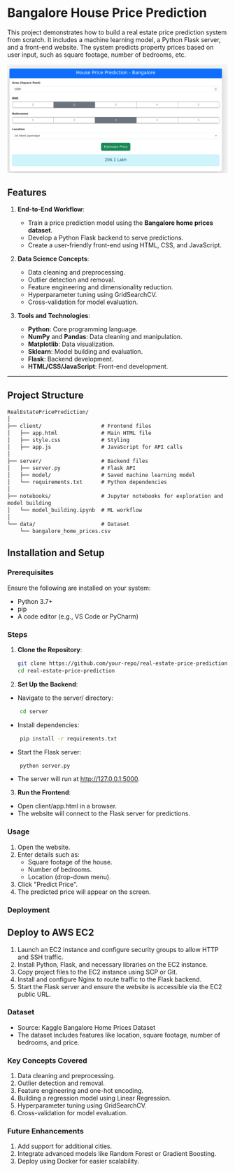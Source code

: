 # Bangalore House Price Prediction

This project demonstrates how to build a real estate price prediction system from scratch. It includes a machine learning model, a Python Flask server, and a front-end website. The system predicts property prices based on user input, such as square footage, number of bedrooms, etc.


![alt text](image.png)
## Features

1. **End-to-End Workflow**:
   - Train a price prediction model using the **Bangalore home prices dataset**.
   - Develop a Python Flask backend to serve predictions.
   - Create a user-friendly front-end using HTML, CSS, and JavaScript.

2. **Data Science Concepts**:
   - Data cleaning and preprocessing.
   - Outlier detection and removal.
   - Feature engineering and dimensionality reduction.
   - Hyperparameter tuning using GridSearchCV.
   - Cross-validation for model evaluation.

3. **Tools and Technologies**:
   - **Python**: Core programming language.
   - **NumPy** and **Pandas**: Data cleaning and manipulation.
   - **Matplotlib**: Data visualization.
   - **Sklearn**: Model building and evaluation.
   - **Flask**: Backend development.
   - **HTML/CSS/JavaScript**: Front-end development.

---

## Project Structure

```plaintext
RealEstatePricePrediction/
│
├── client/                   # Frontend files
│   ├── app.html              # Main HTML file
│   ├── style.css             # Styling
│   ├── app.js                # JavaScript for API calls
│
├── server/                   # Backend files
│   ├── server.py             # Flask API
│   ├── model/                # Saved machine learning model
│   └── requirements.txt      # Python dependencies
│
├── notebooks/                # Jupyter notebooks for exploration and model building
│   └── model_building.ipynb  # ML workflow
│
└── data/                     # Dataset
    └── bangalore_home_prices.csv

```

## Installation and Setup

### Prerequisites

Ensure the following are installed on your system:
- Python 3.7+
- pip
- A code editor (e.g., VS Code or PyCharm)

### Steps

1. **Clone the Repository**:
   ```bash
   git clone https://github.com/your-repo/real-estate-price-prediction.git
   cd real-estate-price-prediction
2. **Set Up the Backend**:
-  Navigate to the server/ directory:
``` bash
    cd server
```
- Install dependencies:
``` bash
    pip install -r requirements.txt
```
- Start the Flask server:
``` bash
    python server.py
```

- The server will run at http://127.0.0.1:5000.

3. **Run the Frontend**:
- Open client/app.html in a browser.
- The website will connect to the Flask server for predictions.

### Usage

1. Open the website.   
2. Enter details such as:
    - Square footage of the house.
    - Number of bedrooms.
    - Location (drop-down menu).
3. Click "Predict Price".
4. The predicted price will appear on the screen.

### Deployment

## Deploy to AWS EC2

1. Launch an EC2 instance and configure security groups to allow HTTP and SSH traffic.
2. Install Python, Flask, and necessary libraries on the EC2 instance.
3. Copy project files to the EC2 instance using SCP or Git.
4. Install and configure Nginx to route traffic to the Flask backend.
5. Start the Flask server and ensure the website is accessible via the EC2 public URL.

###  Dataset

- Source: Kaggle Bangalore Home Prices Dataset
- The dataset includes features like location, square footage, number of bedrooms, and price.

### Key Concepts Covered
1. Data cleaning and preprocessing.
2. Outlier detection and removal.
3. Feature engineering and one-hot encoding.
4. Building a regression model using Linear Regression.
5. Hyperparameter tuning using GridSearchCV.
6. Cross-validation for model evaluation.

### Future Enhancements

1. Add support for additional cities.
2. Integrate advanced models like Random Forest or Gradient Boosting.
3. Deploy using Docker for easier scalability.



